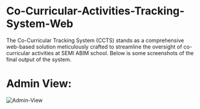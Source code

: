 # Co-Curricular-Activities-Tracking-System-Web
The Co-Curricular Tracking System (CCTS) stands as a comprehensive web-based solution meticulously crafted to streamline the oversight of co-curricular activities at SEMI ABIM school. Below is some screenshots of the final output of the system.
# Admin View:
![Admin-View](https://github.com/Loai-AL-Sabahi/Co-Curricular-Activities-Tracking-System-Web/assets/94771355/df1f67c5-e617-43f9-b635-0b9a7eb1fe3f)


